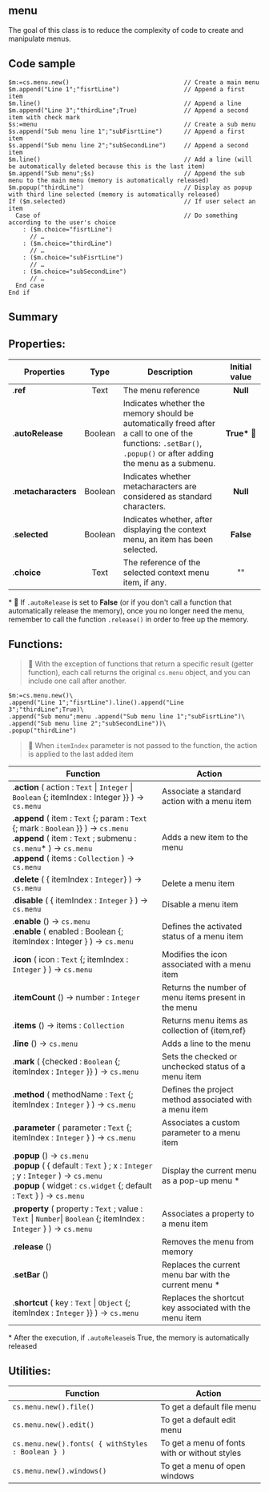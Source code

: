 <!-- Type your summary here -->
## menu
The goal of this class is to reduce the complexity of code to create and manipulate menus.

## Code sample

```4d
$m:=cs.menu.new()                                // Create a main menu
$m.append("Line 1";"fisrtLine")                  // Append a first item
$m.line()                                        // Append a line
$m.append("Line 3";"thirdLine";True)             // Append a second item with check mark
$s:=menu                                         // Create a sub menu
$s.append("Sub menu line 1";"subFisrtLine")      // Append a first item
$s.append("Sub menu line 2";"subSecondLine")     // Append a second item
$m.line()                                        // Add a line (will be automatically deleted because this is the last item)
$m.append("Sub menu";$s)                         // Append the sub menu to the main menu (memory is automatically released)
$m.popup("thirdLine")                            // Display as popup with third line selected (memory is automatically released)
If ($m.selected)                                 // If user select an item
  Case of                                        // Do something according to the user's choice
    : ($m.choice="fisrtLine")
      // …
    : ($m.choice="thirdLine")
      // …
    : ($m.choice="subFisrtLine")
      // …
    : ($m.choice="subSecondLine")
      // …
  End case
End if
```
## Summary

## Properties:

|Properties|Type|Description|Initial value|
|---------|:----:|------|:------:|
| .**ref** | Text | The menu reference|**Null**|
| .**autoRelease** | Boolean | Indicates whether the memory should be automatically freed after a call to one of the functions: `.setBar()`, `.popup()` or after adding the menu as a submenu.| **True\*** 🚨|
| .**metacharacters** | Boolean | Indicates whether metacharacters are considered as standard characters.| **Null** |
| .**selected** | Boolean | Indicates whether, after displaying the context menu, an item has been selected. | **False** |
| .**choice** | Text | The reference of the selected context menu item, if any. | "" |

\* 🚨 If `.autoRelease` is set to **False** (or if you don't call a function that automatically release the memory), once you no longer need the menu, remember to call the function `.release()` in order to free up the memory.

## Functions:
> 📌 With the exception of functions that return a specific result (getter function), each call returns the original `cs.menu` object, and you can include one call after another.

```4d
$m:=cs.menu.new()\
.append("Line 1";"fisrtLine").line().append("Line 3";"thirdLine";True)\
.append("Sub menu";menu .append("Sub menu line 1";"subFisrtLine")\
.append("Sub menu line 2";"subSecondLine"))\
.popup("thirdLine")
```

> 📌 When `itemIndex` parameter is not passed to the function, the action is applied to the last added item

|Function|Action|
|--------|------|   
|.**action** ( action : `Text` \| `Integer` \| `Boolean` {; itemIndex : Integer }} ) → `cs.menu` | Associate a standard action with a menu item
|.**append** ( item : `Text` {; param : `Text` {; mark : `Boolean` }} ) → `cs.menu`<br/>.**append** ( item : `Text` ; submenu : `cs.menu`\* ) → `cs.menu`<br/>.**append** ( items : `Collection` ) → `cs.menu` | Adds a new item to the menu
|.**delete** ( { itemIndex : `Integer`} ) → `cs.menu`| Delete a menu item
|.**disable** ( { itemIndex : `Integer` } ) → `cs.menu`| Disable a menu item
|.**enable** () → `cs.menu`<br/>.**enable** ( enabled : Boolean {; itemIndex : Integer } ) → `cs.menu`| Defines the activated status of a menu item
|.**icon** ( icon : `Text` {; itemIndex : `Integer` } ) → `cs.menu`| Modifies the icon associated with a menu item
|.**itemCount** () → number : `Integer`|  Returns the number of menu items present in the menu
|.**items** () → items : `Collection`|  Returns menu items as collection of {item,ref}
|.**line** () → `cs.menu` | Adds a line to the menu
|.**mark** ( {checked : `Boolean` {;  itemIndex : `Integer` }} ) → `cs.menu` | Sets the checked or unchecked status of a menu item
|.**method** ( methodName : `Text` {;  itemIndex : `Integer` } ) → `cs.menu` | Defines the project method associated with a menu item
|.**parameter** ( parameter : `Text` {;  itemIndex : `Integer` } ) → `cs.menu` |  Associates a custom parameter to a menu item
|.**popup** () → `cs.menu`<br/>.**popup** ( { default : `Text` } ;  x : `Integer` ;  y : `Integer` ) → `cs.menu`<br/>.**popup** ( widget : `cs.widget` {; default : `Text` } ) → `cs.menu`|  Display the current menu as a pop-up menu \*
|.**property** ( property : `Text` ; value : `Text` \| `Number`\| `Boolean` {;  itemIndex : `Integer` } ) → `cs.menu` |  Associates a property to a menu item
|.**release** () | Removes the menu from memory
|.**setBar** () | Replaces the current menu bar with the current menu \*
|.**shortcut** ( key  : `Text` \| `Object` {; itemIndex : `Integer` }} ) → `cs.menu` | Replaces the shortcut key associated with the menu item

\* After the execution, if `.autoRelease`is True, the memory is automatically released

## Utilities:

|Function|Action|
|--------|------|  
| `cs.menu.new().file()`| To get a default file menu
| `cs.menu.new().edit()`| To get a default edit menu
| `cs.menu.new().fonts( { withStyles : Boolean } )`| To get a menu of fonts with or without styles
| `cs.menu.new().windows()`| To get a menu of open windows


